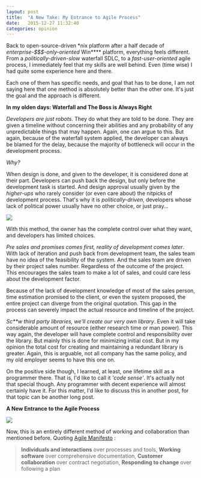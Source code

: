 ```yaml
---
layout: post
title:  "A New Take: My Entrance to Agile Process"
date:   2015-12-27 11:32:40
categories: opinion
---
```

Back to open-source-driven \*nix platform after a half decade of _enterprise-$$$-only-oriented_ Win\*\*\*\* platform, everything feels different. From a _politically-driven-slow_ waterfall SDLC, to a _fast-user-oriented_ agile process, I immediately feel that my skills are well behind. Even (time wise) I had quite some experience here and there.

Each one of them has specific needs, and goal that has to be done, I am not saying here that one method is absolutely better than the other one. It's just the goal and the approach is different.

**In my olden days: Waterfall and The Boss is Always Right**

_Developers are just robots_. They do what they are told to be done. They are given a timeline without concerning their abilities and any probability of any unpredictable things that may happen. Again, one can argue to this. But again, because of the waterfall system applied, the developer can always be blamed for the delay, because the majority of bottleneck will occur in the development process.

_Why?_

When design is done, and given to the developer, it is considered done at their part. Developers can push back the design, but only before the development task is started. And design approval usually given by the _higher-ups_ who rarely consider (or even care about) the nitpicks of development process. That's why it is _politically-driven_, developers whose lack of political power usually have no other choice, or just pray...

<img src="https://s-media-cache-ak0.pinimg.com/236x/48/a5/1b/48a51b297a3c672ef7dc4318cb72a12b.jpg" />

With this method, the owner has the complete control over what they want, and developers has limited choices.

_Pre sales and promises comes first, reality of development comes later_. With lack of iteration and push back from development team, the sales team have no idea of the feasibility of the system. And the sales team are driven by their project sales number. Regardless of the outcome of the project. This encourages the sales team to make a lot of sales, and could care less about the development factor.

Because of the lack of development knowledge of most of the sales person, time estimation promised to the client, or even the system proposed, the entire project can diverge from the original quotation. This gap in the process can severely impact the actual resource and timeline of the project.

_Sc**w third party libraries, we'll create our very own library_. Even it will take considerable amount of resource (either research time or man power). This way again, the developer will have complete control and responsibility over the library. But mainly this is done for minimizing initial cost. But in my opinion the total cost for creating and maintaining a redundant library is greater. Again, this is arguable, not all company has the same policy, and my old employer seems to have this one on.

On the positive side though, I learned, at least, one lifetime skill as a programmer there. That is, I'd like to call it _'code sense'_. It's actually not that special though. Any programmer with decent experience will almost certainly have it. For this matter, I'd like to discuss this in another post, for that topic can be another long post.

**A New Entrance to the Agile Process**

<img src="http://www.netsolutionsindia.com/img/agile-methodology.jpg" />

Now, this is an entirely different method of working and collaboration than mentioned before. Quoting [Agile Manifesto](http://agilemanifesto.org/) :

>**Individuals and interactions** over processes and tools,
>**Working software** over comprehensive documentation,
>**Customer collaboration** over contract negotiation,
>**Responding to change** over following a plan
